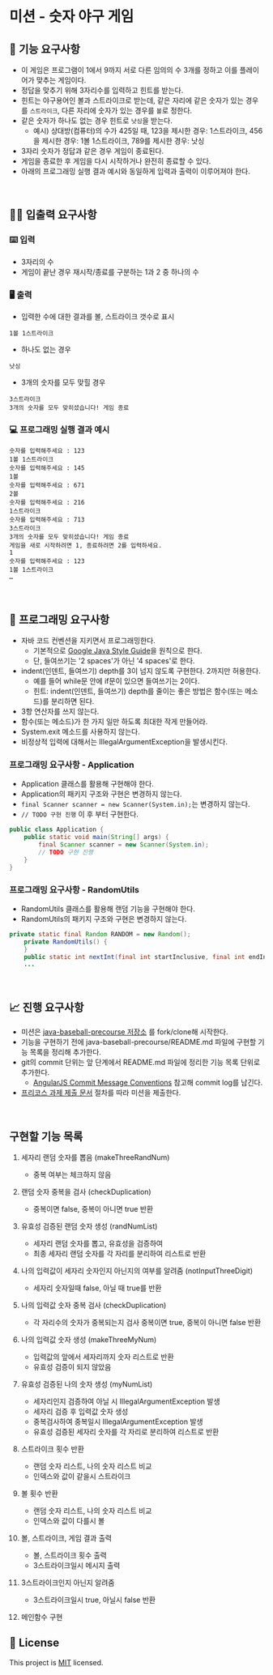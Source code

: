 # 미션 - 숫자 야구 게임

## 🚀 기능 요구사항
- 이 게임은 프로그램이 1에서 9까지 서로 다른 임의의 수 3개를 정하고 이를 플레이어가 맞추는 게임이다.
- 정답을 맞추기 위해 3자리수를 입력하고 힌트를 받는다.
- 힌트는 야구용어인 볼과 스트라이크로 받는데, 같은 자리에 같은 숫자가 있는 경우를 `스트라이크`, 다른 자리에 숫자가 있는 경우를 `볼`로 정한다.
- 같은 숫자가 하나도 없는 경우 힌트로 `낫싱`을 받는다.
  - 예시) 상대방(컴퓨터)의 수가 425일 때, 123을 제시한 경우: 1스트라이크, 456을 제시한 경우: 1볼 1스트라이크, 789를 제시한 경우: 낫싱
- 3자리 숫자가 정답과 같은 경우 게임이 종료된다.
- 게임을 종료한 후 게임을 다시 시작하거나 완전히 종료할 수 있다.
- 아래의 프로그래밍 실행 결과 예시와 동일하게 입력과 출력이 이루어져야 한다.

<br>

## ✍🏻 입출력 요구사항
### ⌨️ 입력
- 3자리의 수
- 게임이 끝난 경우 재시작/종료를 구분하는 1과 2 중 하나의 수

### 🖥 출력
- 입력한 수에 대한 결과를 볼, 스트라이크 갯수로 표시
```
1볼 1스트라이크
```
- 하나도 없는 경우 
```
낫싱
```
- 3개의 숫자를 모두 맞힐 경우
```
3스트라이크
3개의 숫자를 모두 맞히셨습니다! 게임 종료
```

### 💻 프로그래밍 실행 결과 예시
```
숫자를 입력해주세요 : 123
1볼 1스트라이크
숫자를 입력해주세요 : 145
1볼
숫자를 입력해주세요 : 671
2볼
숫자를 입력해주세요 : 216
1스트라이크
숫자를 입력해주세요 : 713
3스트라이크
3개의 숫자를 모두 맞히셨습니다! 게임 종료
게임을 새로 시작하려면 1, 종료하려면 2를 입력하세요.
1
숫자를 입력해주세요 : 123
1볼 1스트라이크
… 
```

<br>

## 🎱 프로그래밍 요구사항
- 자바 코드 컨벤션을 지키면서 프로그래밍한다.
  - 기본적으로 [Google Java Style Guide](https://google.github.io/styleguide/javaguide.html)을 원칙으로 한다.
  - 단, 들여쓰기는 '2 spaces'가 아닌 '4 spaces'로 한다.
- indent(인덴트, 들여쓰기) depth를 3이 넘지 않도록 구현한다. 2까지만 허용한다.
  - 예를 들어 while문 안에 if문이 있으면 들여쓰기는 2이다.
  - 힌트: indent(인덴트, 들여쓰기) depth를 줄이는 좋은 방법은 함수(또는 메소드)를 분리하면 된다.
- 3항 연산자를 쓰지 않는다.
- 함수(또는 메소드)가 한 가지 일만 하도록 최대한 작게 만들어라.
- System.exit 메소드를 사용하지 않는다.
- 비정상적 입력에 대해서는 IllegalArgumentException을 발생시킨다.

### 프로그래밍 요구사항 - Application
- Application 클래스를 활용해 구현해야 한다.
- Application의 패키지 구조와 구현은 변경하지 않는다.
- `final Scanner scanner = new Scanner(System.in);`는 변경하지 않는다.
- `// TODO 구현 진행` 이 후 부터 구현한다.

```java
public class Application {
    public static void main(String[] args) {
        final Scanner scanner = new Scanner(System.in);
        // TODO 구현 진행
    }
}
```

### 프로그래밍 요구사항 - RandomUtils
- RandomUtils 클래스를 활용해 랜덤 기능을 구현해야 한다.
- RandomUtils의 패키지 구조와 구현은 변경하지 않는다.

```java
private static final Random RANDOM = new Random();
    private RandomUtils() {
    }
    public static int nextInt(final int startInclusive, final int endInclusive) {
    ...
```

<br>

## 📈 진행 요구사항
- 미션은 [java-baseball-precourse 저장소](https://github.com/woowacourse/java-baseball-precourse) 를 fork/clone해 시작한다.
- 기능을 구현하기 전에 java-baseball-precourse/README.md 파일에 구현할 기능 목록을 정리해 추가한다.
- git의 commit 단위는 앞 단계에서 README.md 파일에 정리한 기능 목록 단위로 추가한다.
  - [AngularJS Commit Message Conventions](https://gist.github.com/stephenparish/9941e89d80e2bc58a153) 참고해 commit log를 남긴다.
- [프리코스 과제 제출 문서](https://github.com/woowacourse/woowacourse-docs/tree/master/precourse) 절차를 따라 미션을 제출한다.

<br>

## 구현할 기능 목록
1. 세자리 랜덤 숫자를 뽑음 (makeThreeRandNum)
    - 중복 여부는 체크하지 않음

2. 랜덤 숫자 중복을 검사 (checkDuplication)
    - 중복이면 false, 중복이 아니면 true 반환

3. 유효성 검증된 랜덤 숫자 생성 (randNumList)
    - 세자리 랜덤 숫자를 뽑고, 유효성을 검증하여
    - 최종 세자리 랜덤 숫자를 각 자리를 분리하여 리스트로 반환

4. 나의 입력값이 세자리 숫자인지 아닌지의 여부를 알려줌 (notInputThreeDigit)
    - 세자리 숫자일때 false, 아닐 때 true를 반환
    
5. 나의 입력값 숫자 중복 검사 (checkDuplication)
    - 각 자리수의 숫자가 중복되는지 검사
      중복이면 true, 중복이 아니면 false 반환

6. 나의 입력값 숫자 생성 (makeThreeMyNum)
    - 입력값의 앞에서 세자리까지 숫자 리스트로 반환
    - 유효성 검증이 되지 않았음

7. 유효성 검증된 나의 숫자 생성 (myNumList)
    - 세자리인지 검증하여 아닐 시 IllegalArgumentException 발생
    - 세자리 검증 후 입력값 숫자 생성
    - 중복검사하여 중복일시 IllegalArgumentException 발생
    - 유효성 검증된 세자리 숫자를 각 자리로 분리하여 리스트로 반환
   
8. 스트라이크 횟수 반환
    - 랜덤 숫자 리스트, 나의 숫자 리스트 비교
    - 인덱스와 값이 같을시 스트라이크

9. 볼 횟수 반환 
    - 랜덤 숫자 리스트, 나의 숫자 리스트 비교
    - 인덱스와 값이 다를시 볼
    
10. 볼, 스트라이크, 게임 결과 출력
    - 볼, 스트라이크 횟수 출력
    - 3스트라이크일시 메시지 출력
    
11. 3스트라이크인지 아닌지 알려줌
    - 3스트라이크일시 true, 아닐시 false 반환
    
12. 메인함수 구현
    
## 📝 License

This project is [MIT](https://github.com/woowacourse/java-baseball-precourse/blob/master/LICENSE) licensed.
